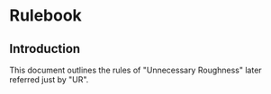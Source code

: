 # Rulebook

## Introduction

This document outlines the rules of "Unnecessary Roughness" later referred
just by "UR".
